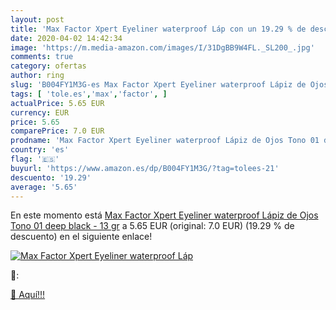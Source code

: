 ```yaml
---
layout: post
title: 'Max Factor Xpert Eyeliner waterproof Láp con un 19.29 % de descuento'
date: 2020-04-02 14:42:34
image: 'https://m.media-amazon.com/images/I/31DgBB9W4FL._SL200_.jpg'
comments: true
category: ofertas
author: ring
slug: 'B004FY1M3G-es Max Factor Xpert Eyeliner waterproof Lápiz de Ojos Tono 01...'
tags: [ 'tole.es','max','factor', ]
actualPrice: 5.65 EUR
currency: EUR
price: 5.65
comparePrice: 7.0 EUR
prodname: 'Max Factor Xpert Eyeliner waterproof Lápiz de Ojos Tono 01 deep black - 13 gr'
country: 'es'
flag: '🇪🇸'
buyurl: 'https://www.amazon.es/dp/B004FY1M3G/?tag=tolees-21'
descuento: '19.29'
average: '5.65'
---
```


En este momento está [Max Factor Xpert Eyeliner waterproof Lápiz de Ojos Tono 01 deep black - 13 gr](https://www.amazon.es/dp/B004FY1M3G/?tag=tolees-21) a 5.65 EUR (original: 7.0 EUR) (19.29 %  de descuento) en el siguiente enlace!

[![Max Factor Xpert Eyeliner waterproof Láp](https://m.media-amazon.com/images/I/31DgBB9W4FL._SL200_.jpg)](https://www.amazon.es/dp/B004FY1M3G/?tag=tolees-21)

🔎:


[🛒 Aquí!!!](https://www.amazon.es/dp/B004FY1M3G/?tag=tolees-21)
